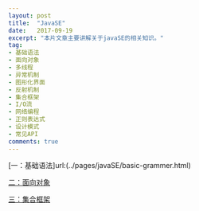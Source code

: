 ```yaml
---
layout: post
title:  "JavaSE"
date:   2017-09-19
excerpt: "本片文章主要讲解关于javaSE的相关知识。"
tag:
- 基础语法
- 面向对象
- 多线程
- 异常机制
- 图形化界面
- 反射机制
- 集合框架
- I/O流
- 网络编程
- 正则表达式
- 设计模式
- 常见API
comments: true
---
```

[一：基础语法]url:(../pages/javaSE/basic-grammer.html)

[二：面向对象](../pages/javaSE/object-oriented.html)

[三：集合框架](../pages/javaSE/collection-framework.html)
